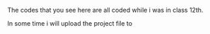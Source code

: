 The codes that you see here are all coded while i was in class 12th.

In some time i will upload the project file to
